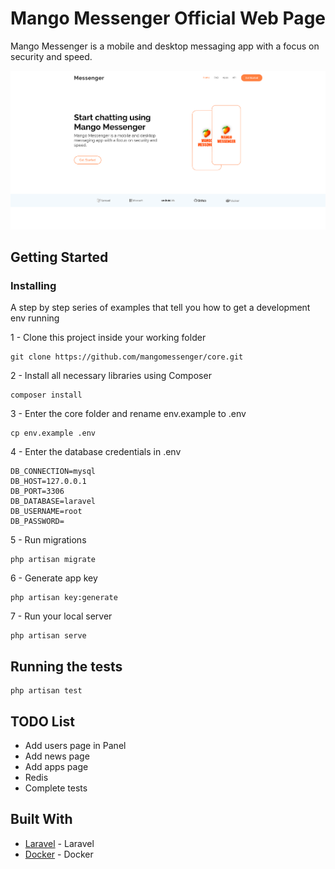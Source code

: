 # Mango Messenger Official Web Page

Mango Messenger is a mobile and desktop messaging app with a focus on security and speed. 

![Main Page](github-imgs/main.png "Main Page")

## Getting Started

### Installing

A step by step series of examples that tell you how to get a development env running

1 - Clone this project inside your working folder

```
git clone https://github.com/mangomessenger/core.git
```


2 - Install all necessary libraries using Composer

```
composer install
```

3 - Enter the core folder and rename env.example to .env

```
cp env.example .env 
```

4 - Enter the database credentials in .env

```
DB_CONNECTION=mysql
DB_HOST=127.0.0.1
DB_PORT=3306
DB_DATABASE=laravel
DB_USERNAME=root
DB_PASSWORD=
```

5 - Run migrations

```
php artisan migrate
```

6 - Generate app key

```
php artisan key:generate 
```

7 - Run your local server

```
php artisan serve
```

## Running the tests

```
php artisan test
```

## TODO List

* Add users page in Panel
* Add news page
* Add apps page
* Redis
* Complete tests

## Built With

* [Laravel](https://laravel.com) - Laravel
* [Docker](https://www.docker.com) - Docker
